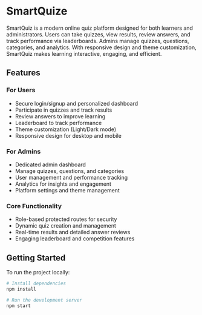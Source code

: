 # SmartQuize

SmartQuiz is a modern online quiz platform designed for both learners and administrators. Users can take quizzes, view results, review answers, and track performance via leaderboards. Admins manage quizzes, questions, categories, and analytics. With responsive design and theme customization, SmartQuiz makes learning interactive, engaging, and efficient.

## Features

### For Users
- Secure login/signup and personalized dashboard
- Participate in quizzes and track results
- Review answers to improve learning
- Leaderboard to track performance
- Theme customization (Light/Dark mode)
- Responsive design for desktop and mobile

### For Admins
- Dedicated admin dashboard
- Manage quizzes, questions, and categories
- User management and performance tracking
- Analytics for insights and engagement
- Platform settings and theme management

### Core Functionality
- Role-based protected routes for security
- Dynamic quiz creation and management
- Real-time results and detailed answer reviews
- Engaging leaderboard and competition features

## Getting Started

To run the project locally:

```bash
# Install dependencies
npm install

# Run the development server
npm start
